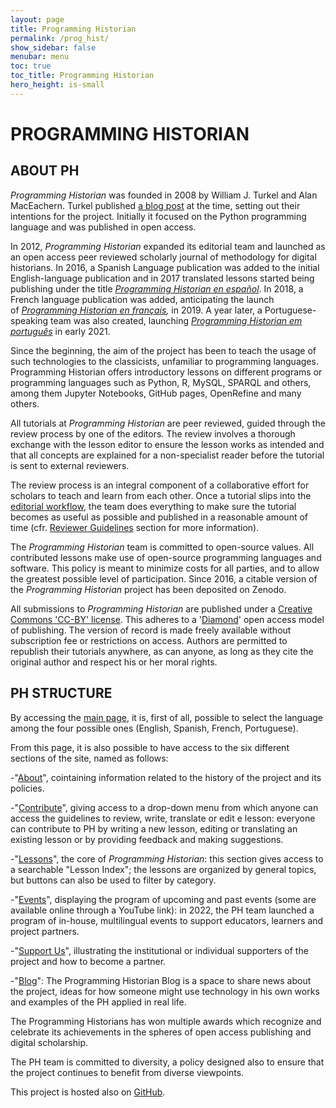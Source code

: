 ```yaml
---
layout: page
title: Programming Historian
permalink: /prog_hist/
show_sidebar: false
menubar: menu
toc: true
toc_title: Programming Historian
hero_height: is-small
---
```


# PROGRAMMING HISTORIAN

## ABOUT PH

*Programming Historian* was founded in 2008 by William J. Turkel and
Alan MacEachern. Turkel published [a blog
post](http://digitalhistoryhacks.blogspot.com/2008/01/programming-historian.html) at
the time, setting out their intentions for the project. Initially it
focused on the Python programming language and was published in open
access.

In 2012, *Programming Historian* expanded its editorial team and
launched as an open access peer reviewed scholarly journal of
methodology for digital historians. In 2016, a Spanish Language
publication was added to the initial English-language publication and in
2017 translated lessons started being publishing under the
title [*Programming Historian en
español*](https://programminghistorian.org/es). In 2018, a French
language publication was added, anticipating the launch of *[Programming
Historian en français](https://programminghistorian.org/fr),* in 2019. A
year later, a Portuguese-speaking team was also created, launching
[*Programming Historian em
português*](https://programminghistorian.org/pt) in early 2021.

Since the beginning, the aim of the project has been to teach the usage
of such technologies to the classicists, unfamiliar to programming
languages. Programming Historian offers introductory lessons on
different programs or programming languages such as Python, R, MySQL,
SPARQL and others, among them Jupyter Notebooks, GitHub pages,
OpenRefine and many others.

All tutorials at *Programming Historian* are peer reviewed, guided
through the review process by one of the editors. The review involves a
thorough exchange with the lesson editor to ensure the lesson works as
intended and that all concepts are explained for a non-specialist reader
before the tutorial is sent to external reviewers.

The review process is an integral component of a collaborative effort
for scholars to teach and learn from each other. Once a tutorial slips
into the [editorial
workflow](https://programminghistorian.org/author-guidelines), the team
does everything to make sure the tutorial becomes as useful as possible
and published in a reasonable amount of time (cfr. [Reviewer
Guidelines](https://programminghistorian.org/reviewer-guidelines)
section for more information).

The *Programming Historian* team is committed to open-source values. All
contributed lessons make use of open-source programming languages and
software. This policy is meant to minimize costs for all parties, and to
allow the greatest possible level of participation. Since 2016, a
citable version of the *Programming Historian* project has been
deposited on Zenodo.

All submissions to *Programming Historian* are published under
a [Creative Commons 'CC-BY'
license](https://creativecommons.org/licenses/by/4.0/deed.en). This
adheres to a '[Diamond](https://doi.org/10.6084/m9.figshare.6900566.v1)'
open access model of publishing. The version of record is made freely
available without subscription fee or restrictions on access. Authors
are permitted to republish their tutorials anywhere, as can anyone, as
long as they cite the original author and respect his or her moral
rights.

## PH STRUCTURE

By accessing the [main page](https://programminghistorian.org/), it is,
first of all, possible to select the language among the four possible
ones (English, Spanish, French, Portuguese).

From this page, it is also possible to have access to the six different
sections of the site, named as follows:

-"[About](https://programminghistorian.org/en/about)", cointaining
information related to the history of the project and its policies.

-"[Contribute](https://programminghistorian.org/en/contribute)", giving
access to a drop-down menu from which anyone can access the guidelines
to review, write, translate or edit e lesson: everyone can contribute to
PH by writing a new lesson, editing or translating an existing lesson or
by providing feedback and making suggestions.

-"[Lessons](https://programminghistorian.org/en/lessons/)", the core of
*Programming Historian*: this section gives access to a searchable
"Lesson Index"; the lessons are organized by general topics, but buttons
can also be used to filter by category.

-"[Events](https://programminghistorian.org/en/events)", displaying the
program of upcoming and past events (some are available online through a
YouTube link): in 2022, the PH team launched a program of in-house,
multilingual events to support educators, learners and project partners.

-"[Support Us](https://programminghistorian.org/en/ipp)", illustrating
the institutional or individual supporters of the project and how to
become a partner.

-"[Blog](https://programminghistorian.org/blog/)": The Programming
Historian Blog is a space to share news about the project, ideas for how
someone might use technology in his own works and examples of the PH
applied in real life.

The Programming Historians has won multiple awards which recognize and
celebrate its achievements in the spheres of open access publishing and
digital scholarship.

The PH team is committed to diversity, a policy designed also to ensure
that the project continues to benefit from diverse viewpoints.

This project is hosted also on
[GitHub](https://github.com/programminghistorian/jekyll).
